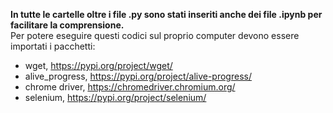 **In tutte le cartelle oltre i file .py sono stati inseriti anche dei file .ipynb per facilitare la comprensione.**  
Per potere eseguire questi codici sul proprio computer devono essere importati i pacchetti:
- wget, https://pypi.org/project/wget/
- alive_progress, https://pypi.org/project/alive-progress/
- chrome driver, https://chromedriver.chromium.org/
- selenium, https://pypi.org/project/selenium/




